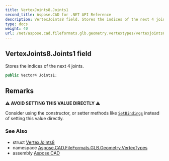 ```yaml
---
title: VertexJoints8.Joints1
second_title: Aspose.CAD for .NET API Reference
description: VertexJoints8 field. Stores the indices of the next 4 joints
type: docs
weight: 40
url: /net/aspose.cad.fileformats.glb.geometry.vertextypes/vertexjoints8/joints1/
---
```

## VertexJoints8.Joints1 field

Stores the indices of the next 4 joints.

```csharp
public Vector4 Joints1;
```

## Remarks

**⚠️ AVOID SETTING THIS VALUE DIRECTLY ⚠️**

Consider using the constructor, or setter methods like [`SetBindings`](../setbindings/) instead of setting this value directly.

### See Also

* struct [VertexJoints8](../)
* namespace [Aspose.CAD.FileFormats.GLB.Geometry.VertexTypes](../../vertexjoints8/)
* assembly [Aspose.CAD](../../../)


